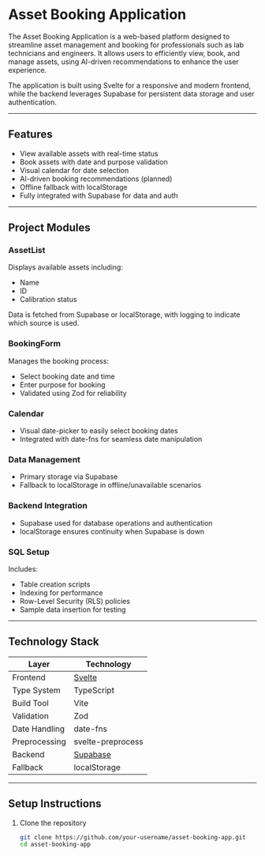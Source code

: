 # Asset Booking Application

The Asset Booking Application is a web-based platform designed to streamline asset management and booking for professionals such as lab technicians and engineers. It allows users to efficiently view, book, and manage assets, using AI-driven recommendations to enhance the user experience.

The application is built using Svelte for a responsive and modern frontend, while the backend leverages Supabase for persistent data storage and user authentication.

---

## Features

- View available assets with real-time status
- Book assets with date and purpose validation
- Visual calendar for date selection
- AI-driven booking recommendations (planned)
- Offline fallback with localStorage
- Fully integrated with Supabase for data and auth

---

## Project Modules

### AssetList
Displays available assets including:
- Name
- ID
- Calibration status

Data is fetched from Supabase or localStorage, with logging to indicate which source is used.

### BookingForm
Manages the booking process:
- Select booking date and time
- Enter purpose for booking
- Validated using Zod for reliability

### Calendar
- Visual date-picker to easily select booking dates
- Integrated with date-fns for seamless date manipulation

### Data Management
- Primary storage via Supabase
- Fallback to localStorage in offline/unavailable scenarios

### Backend Integration
- Supabase used for database operations and authentication
- localStorage ensures continuity when Supabase is down

### SQL Setup
Includes:
- Table creation scripts
- Indexing for performance
- Row-Level Security (RLS) policies
- Sample data insertion for testing

---

## Technology Stack

| Layer         | Technology               |
|---------------|---------------------------|
| Frontend      | [Svelte](https://svelte.dev) |
| Type System   | TypeScript               |
| Build Tool    | Vite                     |
| Validation    | Zod                      |
| Date Handling | date-fns                 |
| Preprocessing | svelte-preprocess        |
| Backend       | [Supabase](https://supabase.io) |
| Fallback      | localStorage             |

---

## Setup Instructions

1. Clone the repository  
   ```bash
   git clone https://github.com/your-username/asset-booking-app.git
   cd asset-booking-app
